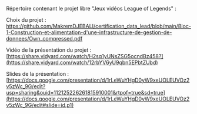 Répertoire contenant le projet libre "Jeux vidéos League of Legends" :

Choix du projet : https://github.com/MakremDJEBALI/certification_data_lead/blob/main/Bloc-1-Construction-et-alimentation-d'une-infrastructure-de-gestion-de-donnees/Own_compressed.pdf

Vidéo de la présentation du projet :  [https://share.vidyard.com/watch/H2sq1yUNsZSG5ocndBz458?](https://share.vidyard.com/watch/12rbYV6yU9qbn5EPbtZUbd)

Slides de la présentation : [https://docs.google.com/presentation/d/1rLeWuYHgD0yW9xeUOLEUVOz2v5zWc_9G/edit?usp=sharing&ouid=112125226261815910001&rtpof=true&sd=true](https://docs.google.com/presentation/d/1rLeWuYHgD0yW9xeUOLEUVOz2v5zWc_9G/edit#slide=id.p1)


